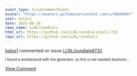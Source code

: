 ```yaml
---
event_type: IssueCommentEvent
avatar: "https://avatars.githubusercontent.com/u/5669480?"
user: balos1
date: 2025-06-28
repo_name: LLNL/sundials
html_url: https://github.com/LLNL/sundials/pull/732
repo_url: https://github.com/LLNL/sundials
---
```


<a href='https://github.com/balos1' target='_blank'>balos1</a> commented on issue <a href='https://github.com/LLNL/sundials/pull/732' target='_blank'>LLNL/sundials#732</a>.

<small>I found a workaround with the generator, so this is not needed anymore....</small>

<a href='https://github.com/LLNL/sundials/pull/732' target='_blank'>View Comment</a>